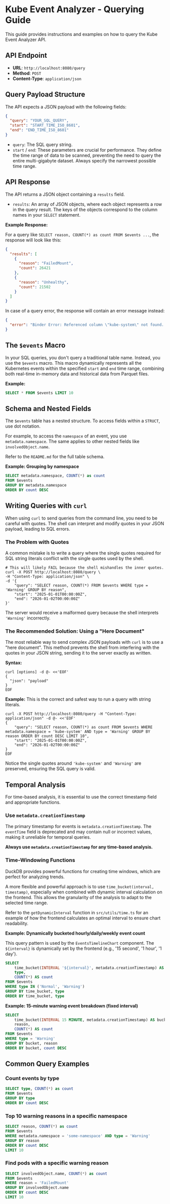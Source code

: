 # Kube Event Analyzer - Querying Guide

This guide provides instructions and examples on how to query the Kube Event Analyzer API.

## API Endpoint

- **URL**: `http://localhost:8080/query`
- **Method**: `POST`
- **Content-Type**: `application/json`

## Query Payload Structure

The API expects a JSON payload with the following fields:

```json
{
  "query": "YOUR_SQL_QUERY",
  "start": "START_TIME_ISO_8601",
  "end": "END_TIME_ISO_8601"
}
```

- `query`: The SQL query string.
- `start` / `end`: These parameters are crucial for performance. They define the time range of data to be scanned, preventing the need to query the entire multi-gigabyte dataset. Always specify the narrowest possible time range.

## API Response

The API returns a JSON object containing a `results` field.

- `results`: An array of JSON objects, where each object represents a row in the query result. The keys of the objects correspond to the column names in your `SELECT` statement.

**Example Response:**

For a query like `SELECT reason, COUNT(*) as count FROM $events ...`, the response will look like this:

```json
{
  "results": [
    {
      "reason": "FailedMount",
      "count": 26421
    },
    {
      "reason": "Unhealthy",
      "count": 21502
    }
  ]
}
```

In case of a query error, the response will contain an error message instead:

```json
{
  "error": "Binder Error: Referenced column \"kube-system\" not found..."
}
```

## The `$events` Macro

In your SQL queries, you don't query a traditional table name. Instead, you use the `$events` macro. This macro dynamically represents all the Kubernetes events within the specified `start` and `end` time range, combining both real-time in-memory data and historical data from Parquet files.

**Example:**

```sql
SELECT * FROM $events LIMIT 10
```

## Schema and Nested Fields

The `$events` table has a nested structure. To access fields within a `STRUCT`, use dot notation.

For example, to access the `namespace` of an event, you use `metadata.namespace`. The same applies to other nested fields like `involvedObject.name`.

Refer to the `README.md` for the full table schema.

**Example: Grouping by namespace**

```sql
SELECT metadata.namespace, COUNT(*) as count
FROM $events
GROUP BY metadata.namespace
ORDER BY count DESC
```

## Writing Queries with `curl`

When using `curl` to send queries from the command line, you need to be careful with quotes. The shell can interpret and modify quotes in your JSON payload, leading to SQL errors.

### The Problem with Quotes

A common mistake is to write a query where the single quotes required for SQL string literals conflict with the single quotes used by the shell.

```shell
# This will likely FAIL because the shell mishandles the inner quotes.
curl -X POST http://localhost:8080/query \
-H "Content-Type: application/json" \
-d '{
    "query": "SELECT reason, COUNT(*) FROM $events WHERE type = 'Warning' GROUP BY reason",
    "start": "2025-01-01T00:00:00Z",
    "end": "2026-01-02T00:00:00Z"
}'
```

The server would receive a malformed query because the shell interprets `'Warning'` incorrectly.

### The Recommended Solution: Using a "Here Document"

The most reliable way to send complex JSON payloads with `curl` is to use a "here document". This method prevents the shell from interfering with the quotes in your JSON string, sending it to the server exactly as written.

**Syntax:**

```shell
curl [options] -d @- <<'EOF'
{
  "json": "payload"
}
EOF
```

**Example:**
This is the correct and safest way to run a query with string literals.

```shell
curl -X POST http://localhost:8080/query -H "Content-Type: application/json" -d @- <<'EOF'
{
    "query": "SELECT reason, COUNT(*) as count FROM $events WHERE metadata.namespace = 'kube-system' AND type = 'Warning' GROUP BY reason ORDER BY count DESC LIMIT 10",
    "start": "2025-01-01T00:00:00Z",
    "end": "2026-01-02T00:00:00Z"
}
EOF
```

Notice the single quotes around `'kube-system'` and `'Warning'` are preserved, ensuring the SQL query is valid.

## Temporal Analysis

For time-based analysis, it is essential to use the correct timestamp field and appropriate functions.

### Use `metadata.creationTimestamp`

The primary timestamp for events is `metadata.creationTimestamp`. The `eventTime` field is deprecated and may contain null or incorrect values, making it unreliable for temporal queries.

**Always use `metadata.creationTimestamp` for any time-based analysis.**

### Time-Windowing Functions

DuckDB provides powerful functions for creating time windows, which are perfect for analyzing trends.

A more flexible and powerful approach is to use `time_bucket(interval, timestamp)`, especially when combined with dynamic interval calculation on the frontend. This allows the granularity of the analysis to adapt to the selected time range.

Refer to the `getDynamicInterval` function in `src/utils/time.ts` for an example of how the frontend calculates an optimal interval to ensure chart readability.

**Example: Dynamically bucketed hourly/daily/weekly event count**

This query pattern is used by the `EventsTimelineChart` component. The `${interval}` is dynamically set by the frontend (e.g., '15 second', '1 hour', '1 day').

```sql
SELECT
    time_bucket(INTERVAL '${interval}', metadata.creationTimestamp) AS time_bucket,
    type,
    COUNT(*) AS count
FROM $events
WHERE type IN ('Normal', 'Warning')
GROUP BY time_bucket, type
ORDER BY time_bucket, type
```

**Example: 15-minute warning event breakdown (fixed interval)**

```sql
SELECT
    time_bucket(INTERVAL 15 MINUTE, metadata.creationTimestamp) AS bucket,
    reason,
    COUNT(*) AS count
FROM $events
WHERE type = 'Warning'
GROUP BY bucket, reason
ORDER BY bucket, count DESC
```

## Common Query Examples

### Count events by type

```sql
SELECT type, COUNT(*) as count
FROM $events
GROUP BY type
ORDER BY count DESC
```

### Top 10 warning reasons in a specific namespace

```sql
SELECT reason, COUNT(*) as count
FROM $events
WHERE metadata.namespace = 'some-namespace' AND type = 'Warning'
GROUP BY reason
ORDER BY count DESC
LIMIT 10
```

### Find pods with a specific warning reason

```sql
SELECT involvedObject.name, COUNT(*) as count
FROM $events
WHERE reason = 'FailedMount'
GROUP BY involvedObject.name
ORDER BY count DESC
LIMIT 10
```
